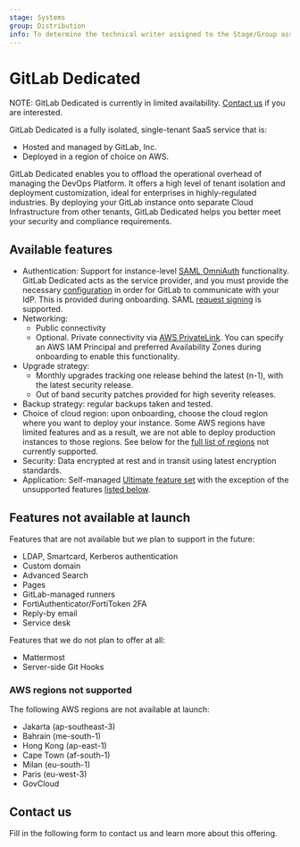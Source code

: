 ```yaml
---
stage: Systems
group: Distribution
info: To determine the technical writer assigned to the Stage/Group associated with this page, see https://about.gitlab.com/handbook/engineering/ux/technical-writing/#assignments
---
```


# GitLab Dedicated

NOTE:
GitLab Dedicated is currently in limited availability. [Contact us](#contact-us) if you are interested.

GitLab Dedicated is a fully isolated, single-tenant SaaS service that is:

- Hosted and managed by GitLab, Inc.
- Deployed in a region of choice on AWS.

GitLab Dedicated enables you to offload the operational overhead of managing the DevOps Platform. It offers a high level of tenant isolation and deployment customization, ideal for enterprises in highly-regulated industries. By deploying your GitLab instance onto separate Cloud Infrastructure from other tenants, GitLab Dedicated helps you better meet your security and compliance requirements.

## Available features

- Authentication: Support for instance-level [SAML OmniAuth](../../integration/saml.md) functionality. GitLab Dedicated acts as the service provider, and you must provide the necessary [configuration](../../integration/saml.md#general-setup) in order for GitLab to communicate with your IdP. This is provided during onboarding. SAML [request signing](../../integration/saml.md#request-signing-optional) is supported.
- Networking:
  - Public connectivity
  - Optional. Private connectivity via [AWS PrivateLink](https://aws.amazon.com/privatelink/).
    You can specify an AWS IAM Principal and preferred Availability Zones during onboarding to enable this functionality.
- Upgrade strategy:
  - Monthly upgrades tracking one release behind the latest (n-1), with the latest security release.
  - Out of band security patches provided for high severity releases.
- Backup strategy: regular backups taken and tested.
- Choice of cloud region: upon onboarding, choose the cloud region where you want to deploy your instance. Some AWS regions have limited features and as a result, we are not able to deploy production instances to those regions. See below for the [full list of regions](#aws-regions-not-supported) not currently supported.
- Security: Data encrypted at rest and in transit using latest encryption standards.
- Application: Self-managed [Ultimate feature set](https://about.gitlab.com/pricing/self-managed/feature-comparison/) with the exception of the unsupported features [listed below](#features-not-available-at-launch).

## Features not available at launch

Features that are not available but we plan to support in the future:

- LDAP, Smartcard, Kerberos authentication
- Custom domain
- Advanced Search
- Pages
- GitLab-managed runners
- FortiAuthenticator/FortiToken 2FA
- Reply-by email
- Service desk

Features that we do not plan to offer at all:

- Mattermost
- Server-side Git Hooks

### AWS regions not supported

The following AWS regions are not available at launch:

- Jakarta (ap-southeast-3)
- Bahrain (me-south-1)
- Hong Kong (ap-east-1)
- Cape Town (af-south-1)
- Milan (eu-south-1)
- Paris (eu-west-3)
- GovCloud

## Contact us

Fill in the following form to contact us and learn more about this offering.

<!-- markdownlint-disable -->

<!-- NOTE: The following form only shows when the site is served under HTTPS,
     so it will not appear when developing locally or in a review app.
     See https://gitlab.com/gitlab-com/marketing/marketing-operations/-/issues/6238#note_923358643
-->

<script src="https://page.gitlab.com/js/forms2/js/forms2.min.js"></script>
<form id="mktoForm_3226"></form>
<script>MktoForms2.loadForm("https://page.gitlab.com", "194-VVC-221", 3226);</script>
<style>
  #mktoForm_3226 {
    font-size: .875rem !important;
  }
  .mktoLabel {
    margin-top: 1rem !important;
    padding-bottom: .5rem !important;
    font-weight: 600;
  }
  .mktoHtmlText,
  #LblPhone,
  .mktoTextField,
  #commentCapture,
  .mktoField,
  .mktoButtonRow button {
    width: 20rem !important;
  }
  .mktoHtmlText {
    font-size: .875rem;
  }
  .mktoButtonRow {
    margin: 1em 0;
  }
  .mktoButtonRow span {
    margin-left: 0 !important;
  }
  .mktoButtonRow button {
    margin: 1em 0 1.5em !important;
  }
</style>

<!-- markdownlint-enable -->
